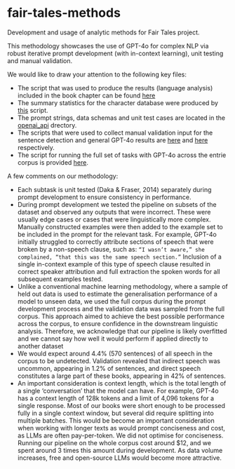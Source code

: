 # fair-tales-methods
Development and usage of analytic methods for Fair Tales project.

This methodology showcases the use of GPT-4o for complex NLP via robust iterative prompt development (with in-context learning), unit testing and manual validation.

We would like to draw your attention to the following key files:
* The script that was used to produce the results (language analysis) included in the book chapter can be found [here](https://github.com/Fair-Tales/fair-tales-methods/blob/main/vocabulary_analysis.ipynb)
* The summary statistics for the character database were produced by [this](https://github.com/Fair-Tales/fair-tales-methods/blob/main/summary_stats_final.ipynb) script.
* The prompt strings, data schemas and unit test cases are located in the [openai_api](https://github.com/Fair-Tales/fair-tales-methods/tree/main/openai_api) drectory.
* The scripts that were used to collect manual validation input for the sentence detection and general GPT-4o results are [here](https://github.com/Fair-Tales/fair-tales-methods/blob/main/speech_detection_validation_gpt4o.ipynb!) and [here](https://github.com/Fair-Tales/fair-tales-methods/blob/main/manual_validation_gpt4o.ipynb!) respectively.
* The script for running the full set of tasks with GPT-4o across the entrie corpus is provided [here](https://github.com/Fair-Tales/fair-tales-methods/blob/main/run_gpt4o_tasks_final.ipynb!). 

A few comments on our methodology:
- Each subtask is unit tested (Daka & Fraser, 2014) separately during prompt development to ensure consistency in performance.
- During prompt development we tested the pipeline on subsets of the dataset and observed any outputs that were incorrect. These were usually edge cases or cases that were linguistically more complex. Manually constructed examples were then added to the example set to be included in the prompt for the relevant task. For example, GPT-4o initially struggled to correctly attribute sections of speech that were broken by a non-speech clause, such as: ```“I wasn’t aware,” she complained, “that this was the same speech section.”``` Inclusion of a single in-context example of this type of speech clause resulted in correct speaker attribution and full extraction the spoken words for all subsequent examples tested.
- Unlike a conventional machine learning methodology, where a sample of held out data is used to estimate the generalisation performance of a model to unseen data, we used the full corpus during the prompt development process and the validation data was sampled from the full corpus. This approach aimed to achieve the best possible performance across the corpus, to ensure confidence in the downstream linguistic analysis. Therefore, we acknowledge that our pipeline is likely overfitted and we cannot say how well it would perform if applied directly to another dataset
- We would expect around 4.4% (570 sentences) of all speech in the corpus to be undetected. Validation revealed that indirect speech was uncommon, appearing in 1.2% of sentences, and direct speech constitutes a large part of these books, appearing in 42% of sentences. 
- An important consideration is context length, which is the total length of a single ‘conversation’ that the model can have. For example, GPT-4o has a context length of 128k tokens and a limit of 4,096 tokens for a single response. Most of our books were short enough to be processed fully in a single context window, but several did require splitting into multiple batches. This would be become an important consideration when working with longer texts as would prompt conciseness and cost, as LLMs are often pay-per-token. We did not optimise for conciseness. Running our pipeline on the whole corpus cost around $12, and we spent around 3 times this amount during development. As data volume increases, free and open-source LLMs would become more attractive. 
